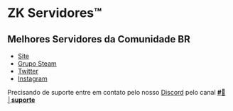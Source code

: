 # ZK Servidores™
## Melhores Servidores da Comunidade BR

- [Site](https://zkservidores.com)
- [Grupo Steam](https://steamcommunity.com/groups/zkservidores)
- [Twitter](https://twitter.com/zkservidores)
- [Instagram](https://instagram.com/zkservidores/)

Precisando de suporte entre em contato pelo nosso [Discord](https://discord.gg/g7uTcEYVRR) pelo canal **[#🙋│suporte](https://discord.gg/yB5UvWsy9h)** 
